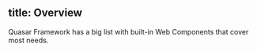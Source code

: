 title: Overview
---

Quasar Framework has a big list with built-in Web Components that cover most needs.
